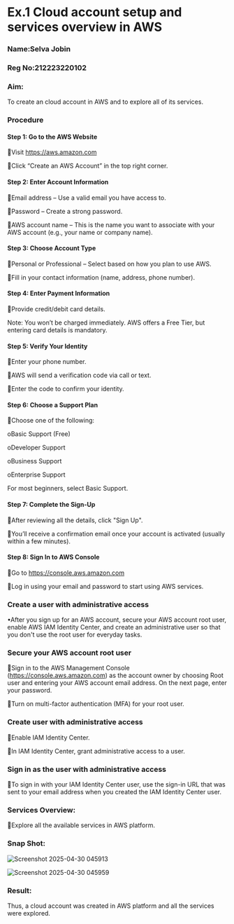 # Ex.1 Cloud account setup and services overview in AWS

### Name:Selva Jobin

### Reg No:212223220102

### Aim:

To create an cloud account in AWS and to explore all of its services. 

### Procedure

#### Step 1: Go to the AWS Website

Visit https://aws.amazon.com

Click “Create an AWS Account” in the top right corner.

#### Step 2: Enter Account Information

Email address – Use a valid email you have access to.

Password – Create a strong password.

AWS account name – This is the name you want to associate with your AWS account (e.g., your name or company name).

#### Step 3: Choose Account Type

Personal or Professional – Select based on how you plan to use AWS.

Fill in your contact information (name, address, phone number).

#### Step 4: Enter Payment Information

Provide credit/debit card details.

Note: You won’t be charged immediately. AWS offers a Free Tier, but entering card details is mandatory.

#### Step 5: Verify Your Identity

Enter your phone number.

AWS will send a verification code via call or text.

Enter the code to confirm your identity.

#### Step 6: Choose a Support Plan

Choose one of the following:

oBasic Support (Free)

oDeveloper Support

oBusiness Support

oEnterprise Support

For most beginners, select Basic Support.

#### Step 7: Complete the Sign-Up

After reviewing all the details, click "Sign Up".

You’ll receive a confirmation email once your account is activated (usually within a few minutes).

#### Step 8: Sign In to AWS Console

Go to https://console.aws.amazon.com

Log in using your email and password to start using AWS services.


### Create a user with administrative access

•After you sign up for an AWS account, secure your AWS account root user, enable AWS IAM Identity Center, and create an administrative user so that you don't use the root user for everyday tasks.

### Secure your AWS account root user

Sign in to the AWS Management Console (https://console.aws.amazon.com) as the account owner by choosing Root user and entering your AWS account email address. On the next page, enter your password.

Turn on multi-factor authentication (MFA) for your root user.

### Create user with administrative access

Enable IAM Identity Center.

In IAM Identity Center, grant administrative access to a user.

### Sign in as the user with administrative access

To sign in with your IAM Identity Center user, use the sign-in URL that was sent to your email address when you created the IAM Identity Center user.

### Services Overview:

Explore all the available services in AWS platform.

### Snap Shot:

![Screenshot 2025-04-30 045913](https://github.com/user-attachments/assets/f0edbea0-c6ca-4303-8e9b-010df43ef3a8)


![Screenshot 2025-04-30 045959](https://github.com/user-attachments/assets/a65a20e6-57eb-4162-9eb7-d2c030a101ed)
### Result:

Thus, a cloud account was created in AWS platform and all the services were explored.

